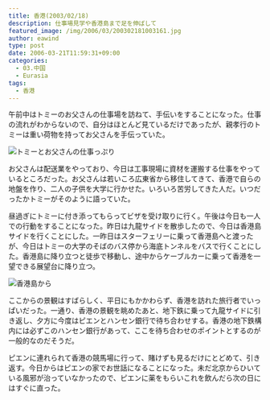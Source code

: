 ```yaml
---
title: 香港(2003/02/18)
description: 仕事場見学や香港島まで足を伸ばして
featured_image: /img/2006/03/200302181003161.jpg
author: eawind
type: post
date: 2006-03-21T11:59:31+09:00
categories:
  - 03.中国
  - Eurasia
tags:
  - 香港
---
```

午前中はトミーのお父さんの仕事場を訪ねて、手伝いをすることになった。仕事の流れがわからないので、自分はほとんど見ているだけであったが、親孝行のトミーは重い荷物を持ってお父さんを手伝っていた。

![トミーとお父さんの仕事っぷり](/img/2006/03/200302180520241.jpg)

お父さんは配送業をやっており、今日は工事現場に資材を運搬する仕事をやっているところだった。お父さんは若いころ広東省から移住してきて、香港で自らの地盤を作り、二人の子供を大学に行かせた。いろいろ苦労してきた人だ。いつだったかトミーがそのように語っていた。

昼過ぎにトミーに付き添ってもらってビザを受け取りに行く。午後は今日も一人での行動をすることになった。昨日は九龍サイドを散歩したので、今日は香港島サイドを行くことにした。一昨日はスターフェリーに乗って香港島へと渡ったが、今日はトミーの大学のそばのバス停から海底トンネルをバスで行くことにした。香港島に降り立つと徒歩で移動し、途中からケーブルカーに乗って香港を一望できる展望台に降り立つ。

![香港島から](/img/2006/03/200302181003161.jpg)

ここからの景観はすばらしく、平日にもかかわらず、香港を訪れた旅行者でいっぱいだった。一通り、香港の景観を眺めたあと、地下鉄に乗って九龍サイドに引き返し、夕方に今度はピエンとハンセン銀行で待ち合わせする。香港の地下鉄構内には必ずこのハンセン銀行があって、ここを待ち合わせのポイントとするのが一般的なのだそうだ。

ピエンに連れられて香港の競馬場に行って、賭けずも見るだけにとどめて、引き返す。今日からはピエンの家でお世話になることになった。未だ北京からひいている風邪が治っていなかったので、ピエンに薬をもらいこれを飲んだら次の日にはすぐに直った。
